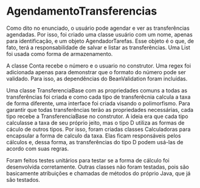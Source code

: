 # AgendamentoTransferencias

Como dito no enunciado, o usuário pode agendar e ver as transferências agendadas. Por isso, foi criado uma classe usuário com um nome, apenas para identificação, e um objeto AgendadorTarefas. Esse objeto é o que, de fato, terá a responsabilidade de salvar e listar as transferências. Uma List foi usada como forma de armazenamento.

A classe Conta recebe o número e o usuario no construtor. Uma regex foi adicionada apenas para demonstrar que o formato do número pode ser validado. Para isso, as dependências do BeanValidation foram incluídas.

Uma classe TransferenciaBase com as propriedades comuns a todas as transferências foi criada e como cada tipo de transferêcnia calcula a taxa de forma diferente, uma interface foi criada visando o polimorfismo. Para garantir que todas transferências terão as propriedades necessárias, cada tipo recebe a TransferenciaBase no construtor. A ideia era que cada tipo calculasse a taxa de seu próprio jeito, mas o tipo D utiliza as formas de cáculo de outros tipos. Por isso, foram criadas classes Calculadoras para encapsular a forma de calculo da taxa. Elas ficam responsáveis pelos cálculos e, dessa forma, as transferências do tipo D podem usá-las de acordo com suas regras.

Foram feitos testes unitários para testar se a forma de cálculo foi desenvolvida corretamente. Outras classes não foram testadas, pois são basicamente atribuições e chamadas de métodos do próprio Java, que já são testados.
